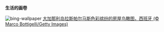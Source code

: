 
**生活的画卷**

![bing-wallpaper](https://www.bing.com/th?id=OHR.LasPalmas_ZH-CN5993442425_1920x1080.jpg)
[大加那利岛拉斯帕尔马斯色彩缤纷的房屋鸟瞰图，西班牙 (© Marco Bottigelli/Getty Images)](https://www.bing.com/search?q=%E5%A4%A7%E5%8A%A0%E9%82%A3%E5%88%A9%E5%B2%9B%E6%8B%89%E6%96%AF%E5%B8%95%E5%B0%94%E9%A9%AC%E6%96%AF&amp;form=hpcapt&amp;mkt=zh-cn)
  